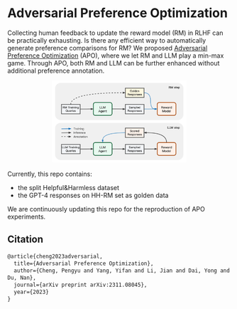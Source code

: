 # Adversarial Preference Optimization

Collecting human feedback to update the reward model (RM) in RLHF can be practically exhausting. Is there any efficient way to automatically generate preference comparisons for RM? We proposed [Adversarial Preference Optimization](https://arxiv.org/abs/2311.08045) (APO), where we let RM and LLM play a min-max game. Through APO, both RM and LLM can be further enhanced without additional preference annotation.

<p align="center">
  <img src="figures/apo_framework_shot.png" height="60%" width="60%">
</p>

Currently, this repo contains:
- the split Helpful\&Harmless dataset
- the GPT-4 responses on HH-RM set as golden data

We are continuously updating this repo for the reproduction of APO experiments.


## Citation
```
@article{cheng2023adversarial,
  title={Adversarial Preference Optimization},
  author={Cheng, Pengyu and Yang, Yifan and Li, Jian and Dai, Yong and Du, Nan},
  journal={arXiv preprint arXiv:2311.08045},
  year={2023}
}
```
